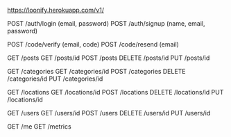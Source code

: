https://loonify.herokuapp.com/v1/

POST      /auth/login (email, password)
POST      /auth/signup (name, email, password)

POST      /code/verify (email, code)
POST      /code/resend (email)

GET       /posts
GET       /posts/id
POST      /posts
DELETE    /posts/id
PUT       /posts/id

GET       /categories
GET       /categories/id
POST      /categories
DELETE    /categories/id
PUT       /categories/id

GET       /locations
GET       /locations/id
POST      /locations
DELETE    /locations/id
PUT       /locations/id

GET       /users
GET       /users/id
POST      /users
DELETE    /users/id
PUT       /users/id

GET       /me
GET       /metrics
